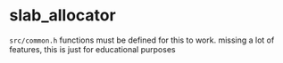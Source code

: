# slab_allocator
`src/common.h` functions must be defined for this to work.
missing a lot of features, this is just for educational purposes 
